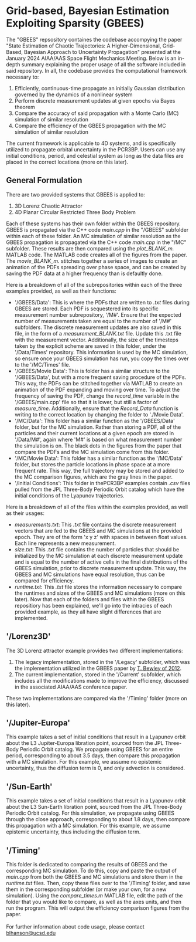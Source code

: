 # Grid-based, Bayesian Estimation Exploiting Sparsity (GBEES)
The "GBEES" repsository containes the codebase accompying the paper "State Estimation of Chaotic Trajectories: A Higher-Dimensional, Grid-Based, Bayesian Approach to Uncertainty Propagation" presented at the January 2024 AIAA/AAS Space Flight Mechanics Meeting. Below is an in-depth summary explaining the proper usage of all the software included in said repository. In all, the codebase provides the computational framework necessary to: <br> 
1. Efficiently, continuous-time propagate an initially Gaussian distribution governed by the dynamics of a nonlinear system <br>
2. Perform discrete measurement updates at given epochs via Bayes theorem <br>
3. Compare the accuracy of said propagation with a Monte Carlo (MC) simulation of similar resolution <br>
4. Compare the efficiency of the GBEES propagation with the MC simulation of similar resolution  <br> 

The current framework is applicable to 4D systems, and is specifically utilized to propagate orbital uncertainty in the PCR3BP. Users can use any initial conditions, period, and celestial system as long as the data files are placed in the correct locations (more on this later). 

## General Formulation
There are two provided systems that GBEES is applied to: <br> 
1. 3D Lorenz Chaotic Attractor <br>
2. 4D Planar Circular Restricted Three Body Problem <br>

Each of these systems has their own folder within the GBEES repository. GBEES is propagated via the C++ code _main.cpp_ in the "/GBEES" subfolder within each of these folder. An MC simulation of similar resolution as the GBEES propagation is propagated via the C++ code _main.cpp_ in the "/MC" subfolder. These results are then compared using the _plot_BLANK_m._ MATLAB code. The MATLAB code creates all of the figures from the paper. The _movie_BLANK_m._ stitches together a series of images to create an animation of the PDFs spreading over phase space, and can be created by saving the PDF data at a higher frequency than is defaultly done. <br> 

Here is a breakdown of all of the subrepositories within each of the three examples provided, as well as their functions: <br>

* '/GBEES/Data': This is where the PDFs that are written to _.txt_ files during GBEES are stored. Each PDF is sequestered into its specific measurement number subrepository, '/M#'. Ensure that the expected number of measurements taken are equal to the number of '/M#' subfolders. The discrete measurement updates are also saved in this file, in the form of a _measurement_BLANK.txt_ file. Update this .txt file with the measurement vector. Additionally, the size of the timesteps taken by the explicit scheme are saved in this folder, under the '/Data/Times' repository. This information is used by the MC simulation, so ensure once your GBEES simulation has run, you copy the times over to the '/MC/Times' file. <br>
* '/GBEES/Movie Data': This is folder has a similar structure to the '/GBEES/Data', but with a more frequent saving procedure of the PDFs. This way, the PDFs can be stitched together via MATLAB to create an animation of the PDF expanding and moving over time. To adjust the frequency of saving the PDF, change the _record_time_ variable in the '/GBEES/main.cpp' file so that it is lower, but still a factor of _measure_time_. Additionally, ensure that the _Record_Data_ function is writing to the correct location by changing the folder to './Movie Data'. <br>
* '/MC/Data': This folder has a similar function as the '/GBEES/Data' folder, but for the MC simulation. Rather than storing a PDF, all of the particles and their current locations at a given epoch are stored in '/Data/M#', again where 'M#' is based on what measurement number the simulation is on. The black dots in the figures from the paper that compare the PDFs and the MC simulation come from this folder. <br>
* '/MC/Movie Data': This folder has a similar function as the '/MC/Data' folder, but stores the particle locations in phase space at a more frequent rate. This way, the full trajectory may be stored and added to the MC comparison figures, which are the gray lines in the paper. <br>
* '/Initial Conditions': This folder in thePCR3BP examples contain _.csv_ files pulled from the JPL Three-Body Periodic Orbit catalog which have the initial conditions of the Lyapunov trajectories. <br>

Here is a breakdown of all of the files within the examples provided, as well as their usages: <br>
* _measurements.txt_: This _.txt_ file contains the discrete measurement vectors that are fed to the GBEES and MC simulations at the provided epoch. They are of the form 'x y z' with spaces in between float values. Each line represents a new measurement.
* _size.txt_: This _.txt_ file contains the number of particles that should be initialized by the MC simulation at each discrete measurement update and is equal to the number of active cells in the final distributions of the GBEES simulation, prior to discrete measurement update. This way, the GBEES and MC simulations have equal resolution, thus can be compared for efficiency. 
* _runtime.txt_: This _.txt_ file stores the information necessary to compare the runtimes and sizes of the GBEES and MC simulations (more on this later). 
Now that each of the folders and files within the GBEES repositiory has been explained, we'll go into the intracies of each provided example, as they all have slight differences that are implemented. <br>

## '/Lorenz3D'
The 3D Lorenz attractor example provides two different implementations: <br> 
1. The legacy implementation, stored in the '/Legacy' subfolder, which was the implementation utilized in the GBEES paper by [T. Bewley of 2012](https://www.sciencedirect.com/science/article/pii/S0005109812000908). <br>
2. The current implementation, stored in the '/Current' subfolder, which includes all the modifications made to improve the efficiency, discussed in the associated AIAA/AAS conference paper. <br>

These two implementations are compared via the '/Timing' folder (more on this later). 

## '/Jupiter-Europa'
This example takes a set of initial conditions that result in a Lyapunov orbit about the L3 Jupiter-Europa libration point, sourced from the JPL Three-Body Periodic Orbit catalog. We propagate using GBEES for an entire period, corresponding to about 3.5 days, then compare this propagation with a MC simulation. For this example, we assume no epistemic uncertainty, thus the diffusion term is 0, and only advection is considered. 

## '/Sun-Earth'
This example takes a set of initial conditions that result in a Lyapunov orbit about the L3 Sun-Earth libration point, sourced from the JPL Three-Body Periodic Orbit catalog. For this simulation, we propagate using GBEES through the close approach, corresponding to about 1.8 days, then compare this propagation with a MC simulation. For this example, we assume epistemic uncertainty, thus including the diffusion term. 

## '/Timing'
This folder is dedicated to comparing the results of GBEES and the corresponding MC simulation. To do this, copy and paste the output of _main.cpp_ from both the GBEES and MC simulations and store them in the _runtime.txt_ files. Then, copy these files over to the '/Timing' folder, and save them in the corresponding subfolder (or make your own, for a new simulation). Using the _compare_times.m_ MATLAB file, edit the path of the folder that you would like to compare, as well as the axes units, and then run the program. This will output the efficiency comparison figures from the paper. 
<br><br>
For further information about code usage, please contact blhanson@ucsd.edu
